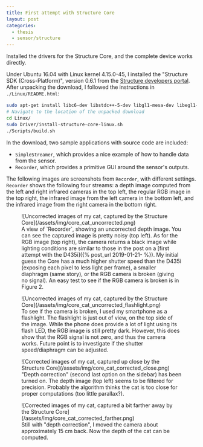 ```yaml
---
title: First attempt with Structure Core
layout: post
categories:
  - thesis
  - sensor/structure
---
```


Installed the drivers for the Structure Core, and the complete device works directly.

Under Ubuntu 16.04 with Linux kernel 4.15.0-45, I installed the "Structure SDK (Cross-Platform)", version 0.6.1 from the [Structure developers portal](https://developer.structure.io/portal).  After unpacking the download, I followed the instructions in `./Linux/README.html`:

```sh
sudo apt-get install libc6-dev libstdc++-5-dev libgl1-mesa-dev libegl1-mesa-dev libusb-1.0-0-dev libxcursor-dev libxinerama-dev libxrandr-dev 
# Navigate to the location of the unpacked download
cd Linux/
sudo Driver/install-structure-core-linux.sh 
./Scripts/build.sh 
```

In the download, two sample applications with source code are included:
- `SimpleStreamer`, which provides a nice example of how to handle data from the sensor.
- `Recorder`, which provides a primitive GUI around the sensor's outputs.

The following images are screenshots from `Recorder`, with different settings.  `Recorder` shows the following four streams: a depth image computed from the left and right infrared cameras in the top left, the regular RGB image in the top right, the infrared image from the left camera in the bottom left, and the infrared image from the right camera in the bottom right. 

<figure>
![Uncorrected images of my cat, captured by the Structure Core](/assets/img/core_cat_uncorrected.png)
<figcaption>
A view of `Recorder`, showing an uncorrected depth image.  You can see the captured image is pretty noisy (top left).  As for the RGB image (top right), the camera returns a black image while lighting conditions are similar to those in the post on a [first attempt with the D435i]({% post_url 2019-01-21- %}).  My initial guess the Core has a much higher shutter speed than the D435i (exposing each pixel to less light per frame), a smaller diaphragm (same story), or the RGB camera is broken (giving no signal).  An easy test to see if the RGB camera is broken is in Figure 2.
</figcaption>
</figure>

<figure>
![Uncorrected images of my cat, captured by the Structure Core](/assets/img/core_cat_uncorrected_flashlight.png)
<figcaption>To see if the camera is broken, I used my smartphone as a flashlight.  The flashlight is just out of view, on the top side of the image.  While the phone does provide a lot of light using its flash LED, the RGB image is still pretty dark.  However, this does show that the RGB signal is not zero, and thus the camera works.  Future point is to investigate if the shutter speed/diaphragm can be adjusted.
</figcaption>
</figure>

<figure>
![Corrected images of my cat, captured up close by the Structure Core](/assets/img/core_cat_corrected_close.png)
<figcaption>"Depth correction" (second last option on the sidebar) has been turned on. The depth image (top left) seems to be filtered for precision.  Probably the algorithm thinks the cat is too close for proper computations (too little parallax?).
</figcaption>
</figure>

<figure>
![Corrected images of my cat, captured a bit farther away by the Structure Core](/assets/img/core_cat_corrected_farther.png)
<figcaption>Still with "depth correction", I moved the camera about approximately 15 cm back.  Now the depth of the cat can be computed.
</figcaption>
</figure>
